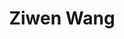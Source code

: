---
layout: profile
title: Ziwen Wang
description: EEG
img: assets/img/people/ziwen_wang.jpg
redirect: 
year: 2023.04
category: PhD Students
email: ziwen.wang@manchester.ac.uk
linkedin:
google_scholar: 
orcid: 0009-0008-8684-877X
github_username: 
---